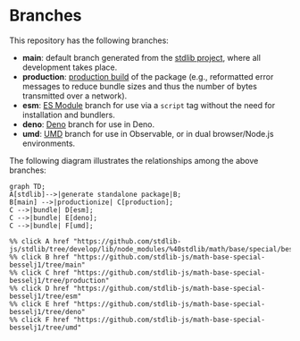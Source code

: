 <!--

@license Apache-2.0

Copyright (c) 2022 The Stdlib Authors.

Licensed under the Apache License, Version 2.0 (the "License");
you may not use this file except in compliance with the License.
You may obtain a copy of the License at

    http://www.apache.org/licenses/LICENSE-2.0

Unless required by applicable law or agreed to in writing, software
distributed under the License is distributed on an "AS IS" BASIS,
WITHOUT WARRANTIES OR CONDITIONS OF ANY KIND, either express or implied.
See the License for the specific language governing permissions and
limitations under the License.

-->

# Branches

This repository has the following branches:

-   **main**: default branch generated from the [stdlib project][stdlib-url], where all development takes place.
-   **production**: [production build][production-url] of the package (e.g., reformatted error messages to reduce bundle sizes and thus the number of bytes transmitted over a network).
-   **esm**: [ES Module][esm-url] branch for use via a `script` tag without the need for installation and bundlers.
-   **deno**: [Deno][deno-url] branch for use in Deno.
-   **umd**: [UMD][umd-url] branch for use in Observable, or in dual browser/Node.js environments.

The following diagram illustrates the relationships among the above branches:

```mermaid
graph TD;
A[stdlib]-->|generate standalone package|B;
B[main] -->|productionize| C[production];
C -->|bundle| D[esm];
C -->|bundle| E[deno];
C -->|bundle| F[umd];

%% click A href "https://github.com/stdlib-js/stdlib/tree/develop/lib/node_modules/%40stdlib/math/base/special/besselj1"
%% click B href "https://github.com/stdlib-js/math-base-special-besselj1/tree/main"
%% click C href "https://github.com/stdlib-js/math-base-special-besselj1/tree/production"
%% click D href "https://github.com/stdlib-js/math-base-special-besselj1/tree/esm"
%% click E href "https://github.com/stdlib-js/math-base-special-besselj1/tree/deno"
%% click F href "https://github.com/stdlib-js/math-base-special-besselj1/tree/umd"
```

[stdlib-url]: https://github.com/stdlib-js/stdlib/tree/develop/lib/node_modules/%40stdlib/math/base/special/besselj1
[production-url]: https://github.com/stdlib-js/math-base-special-besselj1/tree/production
[deno-url]: https://github.com/stdlib-js/math-base-special-besselj1/tree/deno
[umd-url]: https://github.com/stdlib-js/math-base-special-besselj1/tree/umd
[esm-url]: https://github.com/stdlib-js/math-base-special-besselj1/tree/esm